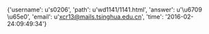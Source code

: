 {'username': u's0206', 'path': u'wd1141/1141.html', 'answer': u'\u6709 \u65e0', 'email': u'xcr13@mails.tsinghua.edu.cn', 'time': '2016-02-24:09:49:34'}